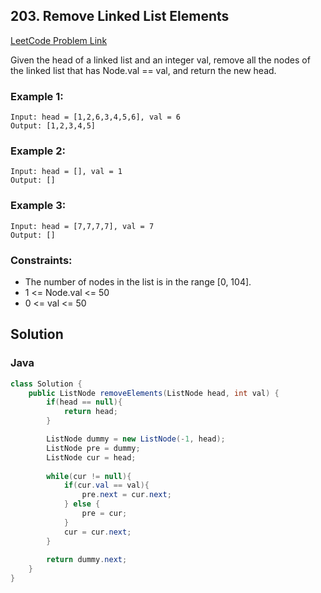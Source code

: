 ## 203. Remove Linked List Elements

[LeetCode Problem Link](https://leetcode.com/problems/remove-linked-list-elements/description/)

Given the head of a linked list and an integer val, remove all the nodes of the linked list that has Node.val == val, and return the new head.

### Example 1:
```
Input: head = [1,2,6,3,4,5,6], val = 6
Output: [1,2,3,4,5]
```

### Example 2:
```
Input: head = [], val = 1
Output: []
```

### Example 3:
```
Input: head = [7,7,7,7], val = 7
Output: []
```

### Constraints:

* The number of nodes in the list is in the range [0, 104].
* 1 <= Node.val <= 50
* 0 <= val <= 50

## Solution 
### Java
```java
class Solution {
    public ListNode removeElements(ListNode head, int val) {
        if(head == null){
            return head;
        }

        ListNode dummy = new ListNode(-1, head);
        ListNode pre = dummy;
        ListNode cur = head;    
        
        while(cur != null){
            if(cur.val == val){
                pre.next = cur.next;
            } else {
                pre = cur;
            }
            cur = cur.next;
        }
        
        return dummy.next;
    }
}
```